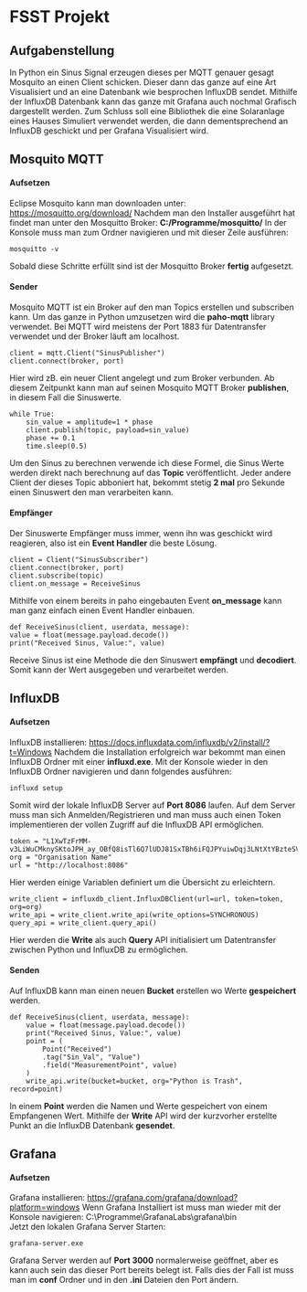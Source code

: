 # FSST Projekt

## Aufgabenstellung
In Python ein Sinus Signal erzeugen dieses per MQTT genauer gesagt Mosquito an einen Client schicken. Dieser dann das ganze auf eine Art Visualisiert und an eine Datenbank wie besprochen InfluxDB sendet. Mithilfe der InfluxDB Datenbank kann das ganze mit Grafana auch nochmal Grafisch dargestellt werden. Zum Schluss soll eine Bibliothek die eine Solaranlage eines Hauses Simuliert verwendet werden, die dann dementsprechend an InfluxDB geschickt und per Grafana Visualisiert wird.

## Mosquito MQTT
#### Aufsetzen
Eclipse Mosquito kann man downloaden unter: https://mosquitto.org/download/
Nachdem man den Installer ausgeführt hat findet man unter den Mosquitto Broker: 
	**C:/Programme/mosquitto/**
In der Konsole muss man zum Ordner navigieren und mit dieser Zeile ausführen:
	
	mosquitto -v
Sobald diese Schritte erfüllt sind ist der Mosquitto Broker **fertig** aufgesetzt.
#### Sender
Mosquito MQTT ist ein Broker auf den man Topics erstellen und subscriben kann. Um das ganze in Python umzusetzen wird die **paho-mqtt** library verwendet. Bei MQTT wird meistens der Port 1883 für Datentransfer verwendet und der Broker läuft am localhost.

	client = mqtt.Client("SinusPublisher")  
	client.connect(broker, port)
Hier wird zB. ein neuer Client angelegt und zum Broker verbunden. Ab diesem Zeitpunkt kann man auf seinen Mosquito MQTT Broker **publishen**, in diesem Fall die Sinuswerte. 
	
	while True:
		sin_value = amplitude=1 * phase
		client.publish(topic, payload=sin_value)
		phase += 0.1
		time.sleep(0.5)
		
Um den Sinus zu berechnen verwende ich diese Formel, die Sinus Werte werden direkt nach berechnung auf das **Topic** veröffentlicht. Jeder andere Client der dieses Topic abboniert hat, bekommt stetig **2 mal** pro Sekunde einen Sinuswert den man verarbeiten kann.
#### Empfänger
Der Sinuswerte Empfänger muss immer, wenn ihn was geschickt wird reagieren, also ist ein **Event Handler** die beste Lösung. 
	
	client = Client("SinusSubscriber")  
	client.connect(broker, port)  
	client.subscribe(topic)  
	client.on_message = ReceiveSinus
	
Mithilfe von einem bereits in paho eingebauten Event **on_message** kann man ganz einfach einen Event Handler einbauen.

	def ReceiveSinus(client, userdata, message):  
    value = float(message.payload.decode())  
    print("Received Sinus, Value:", value)
 Receive Sinus ist eine Methode die den Sinuswert **empfängt** und **decodiert**. Somit kann der Wert ausgegeben und verarbeitet werden.
## InfluxDB
#### Aufsetzen
InfluxDB installieren: https://docs.influxdata.com/influxdb/v2/install/?t=Windows
Nachdem die Installation erfolgreich war bekommt man einen InfluxDB Ordner mit einer **influxd.exe**. Mit der Konsole wieder in den InfluxDB Ordner navigieren und dann folgendes ausführen:
	
	influxd setup
Somit wird der  lokale InfluxDB Server auf **Port 8086** laufen. Auf dem Server muss man sich Anmelden/Registrieren und man muss auch einen Token implementieren der vollen Zugriff auf die InfluxDB API ermöglichen. 
	
	token = "L1XwTzFrMM-v3LiWuCMknySKtoJPH_ay_OBfQ8isTl6Q7lUDJ81SxTBh6iFQJPYuiwDqj3LNtXtYBzteSVj1qg=="  
	org = "Organisation Name"  
	url = "http://localhost:8086"
Hier werden einige Variablen definiert um die Übersicht zu erleichtern.

	write_client = influxdb_client.InfluxDBClient(url=url, token=token, org=org)  
	write_api = write_client.write_api(write_options=SYNCHRONOUS)  
	query_api = write_client.query_api()
Hier werden die **Write** als auch **Query** API initialisiert um Datentransfer zwischen Python und InfluxDB zu ermöglichen.
#### Senden
Auf InfluxDB kann man einen neuen **Bucket** erstellen wo Werte **gespeichert** werden. 

	def ReceiveSinus(client, userdata, message):  
	    value = float(message.payload.decode())  
	    print("Received Sinus, Value:", value)  
	    point = (  
	        Point("Received")  
	        .tag("Sin_Val", "Value")  
	        .field("MeasurementPoint", value)  
	    )  
	    write_api.write(bucket=bucket, org="Python is Trash", record=point)
In einem **Point** werden die Namen und Werte gespeichert von einem Empfangenen Wert. Mithilfe der **Write** API wird der kurzvorher erstellte Punkt an die InfluxDB Datenbank **gesendet**.

## Grafana
#### Aufsetzen
Grafana installieren: https://grafana.com/grafana/download?platform=windows
Wenn Grafana Installiert ist muss man wieder mit der Konsole navigieren:
C:\Programme\GrafanaLabs\grafana\bin\
Jetzt den lokalen Grafana Server Starten:
	
	grafana-server.exe

Grafana Server werden auf **Port 3000** normalerweise geöffnet, aber es kann auch sein das dieser Port bereits belegt ist. Falls dies der Fall ist muss man im **conf** Ordner und in den **.ini** Dateien den Port ändern.
